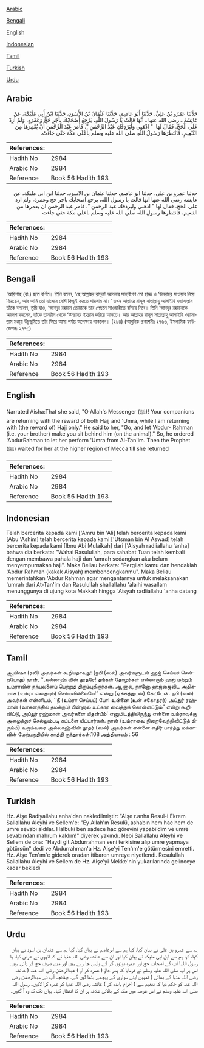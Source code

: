 [Arabic](#arabic)

[Bengali](#bengali)

[English](#english)

[Indonesian](#indonesian)

[Tamil](#tamil)

[Turkish](#turkish)

[Urdu](#urdu)

## Arabic


<div dir="rtl" lang="ar" style={{fontSize:'larger',backgroundColor:'#f8f9fa',padding:20}}>
حَدَّثَنَا عَمْرُو بْنُ عَلِيٍّ، حَدَّثَنَا أَبُو عَاصِمٍ، حَدَّثَنَا عُثْمَانُ بْنُ الأَسْوَدِ، حَدَّثَنَا ابْنُ أَبِي مُلَيْكَةَ، عَنْ عَائِشَةَ ـ رضى الله عنها ـ أَنَّهَا قَالَتْ يَا رَسُولَ اللَّهِ، يَرْجِعُ أَصْحَابُكَ بِأَجْرِ حَجٍّ وَعُمْرَةٍ، وَلَمْ أَزِدْ عَلَى الْحَجِّ‏.‏ فَقَالَ لَهَا ‏ "‏ اذْهَبِي وَلْيَرْدِفْكِ عَبْدُ الرَّحْمَنِ ‏"‏‏.‏ فَأَمَرَ عَبْدَ الرَّحْمَنِ أَنْ يُعْمِرَهَا مِنَ التَّنْعِيمِ، فَانْتَظَرَهَا رَسُولُ اللَّهِ صلى الله عليه وسلم بِأَعْلَى مَكَّةَ حَتَّى جَاءَتْ‏.‏
</div>
<div style={{backgroundColor:'#f8f9fa',padding:20, marginBottom: 10}}><table> <thead> <tr> <th>References:</th> <th></th> </tr> </thead> <tbody><tr><td>Hadith No</td><td>2984</td></tr><tr><td>Arabic No</td><td>2984</td></tr><tr><td>Reference</td><td>Book 56 Hadith 193</td></tr></tbody></table></div>


<div dir="rtl" lang="ar" style={{fontSize:'larger',backgroundColor:'#f8f9fa',padding:20}}>
حدثنا عمرو بن علي، حدثنا ابو عاصم، حدثنا عثمان بن الاسود، حدثنا ابن ابي مليكة، عن عايشة رضى الله عنها انها قالت يا رسول الله، يرجع اصحابك باجر حج وعمرة، ولم ازد على الحج. فقال لها " اذهبي وليردفك عبد الرحمن ". فامر عبد الرحمن ان يعمرها من التنعيم، فانتظرها رسول الله صلى الله عليه وسلم باعلى مكة حتى جاءت
</div>
<div style={{backgroundColor:'#f8f9fa',padding:20, marginBottom: 10}}><table> <thead> <tr> <th>References:</th> <th></th> </tr> </thead> <tbody><tr><td>Hadith No</td><td>2984</td></tr><tr><td>Arabic No</td><td>2984</td></tr><tr><td>Reference</td><td>Book 56 Hadith 193</td></tr></tbody></table></div>

## Bengali


<div dir="ltr" lang="bn" style={{fontSize:'larger',backgroundColor:'#f8f9fa',padding:20}}>
‘আয়িশাহ (রাঃ) হতে বর্ণিত। তিনি বলেন, ‘হে আল্লাহর রাসূল! আপনার সাহাবীগণ তো হাজ্জ ও ‘উমরাহর সাওয়াব নিয়ে ফিরছেন, আর আমি তো হাজ্জের বেশি কিছুই করতে পারলাম না।’ তখন আল্লাহর রাসূল সাল্লাল্লাহু আলাইহি ওয়াসাল্লাম তাঁকে বললেন, তুমি যাও, ‘আবদুর রহমান তোমাকে তার পেছনে সাওয়ারীতে বসিয়ে নিবে। তিনি ‘আবদুর রহমানকে আদেশ করলেন, তাঁকে তানয়ীম থেকে ‘উমরাহর ইহরাম করিয়ে আনতে। আর আল্লাহর রাসূল সাল্লাল্লাহু আলাইহি ওয়াসাল্লাম মক্কা্য় উঁচুভূমিতে তাঁর ফিরে আসা পর্যন্ত অপেক্ষায় থাকলেন। (২৯৪) (আধুনিক প্রকাশনীঃ ২৭৬৩, ইসলামিক ফাউন্ডেশনঃ ২৭৭৩)
</div>
<div style={{backgroundColor:'#f8f9fa',padding:20, marginBottom: 10}}><table> <thead> <tr> <th>References:</th> <th></th> </tr> </thead> <tbody><tr><td>Hadith No</td><td>2984</td></tr><tr><td>Arabic No</td><td>2984</td></tr><tr><td>Reference</td><td>Book 56 Hadith 193</td></tr></tbody></table></div>

## English


<div dir="ltr" lang="en" style={{fontSize:'larger',backgroundColor:'#f8f9fa',padding:20}}>
Narrated Aisha:That she said, "O Allah's Messenger (ﷺ)! Your companions are returning with the reward of both Hajj and 'Umra, while I am returning with (the reward of) Hajj only." He said to her, "Go, and let 'Abdur- Rahman (i.e. your brother) make you sit behind him (on the animal)." So, he ordered 'AbdurRahman to let her perform 'Umra from Al-Tan'im. Then the Prophet (ﷺ) waited for her at the higher region of Mecca till she returned
</div>
<div style={{backgroundColor:'#f8f9fa',padding:20, marginBottom: 10}}><table> <thead> <tr> <th>References:</th> <th></th> </tr> </thead> <tbody><tr><td>Hadith No</td><td>2984</td></tr><tr><td>Arabic No</td><td>2984</td></tr><tr><td>Reference</td><td>Book 56 Hadith 193</td></tr></tbody></table></div>

## Indonesian


<div dir="ltr" lang="id" style={{fontSize:'larger',backgroundColor:'#f8f9fa',padding:20}}>
Telah bercerita kepada kami ['Amru bin 'Ali] telah bercerita kepada kami [Abu 'Ashim] telah bercerita kepada kami ['Utsman bin Al Aswad] telah bercerita kepada kami [Ibnu Abi Mulaikah] dari ['Aisyah radliallahu 'anha] bahwa dia berkata: "Wahai Rasulullah, para sahabat Tuan telah kembali dengan membawa pahala haji dan 'umrah sedangkan aku belum menyempurnakan haji". Maka Beliau berkata: "Pergilah kamu dan hendaklah 'Abdur Rahman (kakak Aisyah) memboncengkanmu". Maka Beliau memerintahkan 'Abdur Rahman agar mengantarnya untuk melaksanakan 'umrah dari At-Tan'im dan Rasulullah shallallahu 'alaihi wasallam menunggunya di ujung kota Makkah hingga 'Aisyah radliallahu 'anha datang
</div>
<div style={{backgroundColor:'#f8f9fa',padding:20, marginBottom: 10}}><table> <thead> <tr> <th>References:</th> <th></th> </tr> </thead> <tbody><tr><td>Hadith No</td><td>2984</td></tr><tr><td>Arabic No</td><td>2984</td></tr><tr><td>Reference</td><td>Book 56 Hadith 193</td></tr></tbody></table></div>

## Tamil


<div dir="ltr" lang="ta" style={{fontSize:'larger',backgroundColor:'#f8f9fa',padding:20}}>
ஆயிஷா (ரலி) அவர்கள் கூறியதாவது: (நபி (ஸல்) அவர்களுடன் ஹஜ் செய்யச் சென்றபோது) நான், ‘‘அல்லாஹ் வின் தூதரே! தங்கள் தோழர்கள் எல்லாரும் ஹஜ் மற்றும் உம்ராவின் நற்பலனைப் பெற்றுத் திரும்புகிறார்கள். ஆனால், நானோ ஹஜ்ஜைவிட அதிகமாக (உம்ரா எதையும்) செய்யவில்லையே!” என்று (ஏக்கத்துடன்) கேட்டேன். நபி (ஸல்) அவர்கள் என்னிடம், ‘‘நீ (உம்ரா செய்யப்) போ! உன்னை (உன் சகோதரர்) அப்துர் ரஹ்மான் (வாகனத்தில் தமக்குப்) பின்னால் உட்கார வைத்துக் கொள்ளட்டும்” என்று கூறிவிட்டு, அப்துர் ரஹ்மான் அவர்களை யிதன்யீம்’ எனுமிடத்திலிருந்து என்னை உம்ராவுக்கு அழைத்துச் செல்லும்படி கட்டளை யிட்டார்கள். நான் (உம்ராவை நிறைவேற்றிவிட்டுத் திரும்பி) வரும்வரை அல்லாஹ்வின் தூதர் (ஸல்) அவர்கள் என்னை எதிர் பார்த்து மக்காவின் மேற்பகுதியில் காத்தி ருந்தார்கள்.108 அத்தியாயம் : 56
</div>
<div style={{backgroundColor:'#f8f9fa',padding:20, marginBottom: 10}}><table> <thead> <tr> <th>References:</th> <th></th> </tr> </thead> <tbody><tr><td>Hadith No</td><td>2984</td></tr><tr><td>Arabic No</td><td>2984</td></tr><tr><td>Reference</td><td>Book 56 Hadith 193</td></tr></tbody></table></div>

## Turkish


<div dir="ltr" lang="tr" style={{fontSize:'larger',backgroundColor:'#f8f9fa',padding:20}}>
Hz. Aişe Radiyallahu anha'dan nakledilmiştir: "Aişe r.anha Resul-i Ekrem Sallallahu Aleyhi ve Sellem'e: "Ey Allah'ın Resulü, ashabın hem hac hem de umre sevabı aldılar. Halbuki ben sadece hac görevini yapabildim ve umre sevabından mahrum kaldım!" diyerek yakındı. Nebi Sallallahu Aleyhi ve Sellem de ona: "Haydi git Abdurrahman seni terkisine alıp umre yapmaya götürsün" dedi ve Abdurrahman'a Hz. Aişe'yi Ten'ım'e götürmesini emretti. Hz. Aişe Ten'ım'e giderek oradan itibaren umreye niyetlendi. Resulullah Sallallahu Aleyhi ve Sellem de Hz. Aişe'yi Mekke'nin yukarılarında gelinceye kadar bekledi
</div>
<div style={{backgroundColor:'#f8f9fa',padding:20, marginBottom: 10}}><table> <thead> <tr> <th>References:</th> <th></th> </tr> </thead> <tbody><tr><td>Hadith No</td><td>2984</td></tr><tr><td>Arabic No</td><td>2984</td></tr><tr><td>Reference</td><td>Book 56 Hadith 193</td></tr></tbody></table></div>

## Urdu


<div dir="rtl" lang="ur" style={{fontSize:'larger',backgroundColor:'#f8f9fa',padding:20}}>
ہم سے عمرو بن علی نے بیان کیا، کہا ہم سے ابوعاصم نے بیان کیا، کہا ہم سے عثمان بن اسود نے بیان کیا، کہا ہم سے ابن ابی ملیکہ نے بیان کیا اور ان سے عائشہ رضی اللہ عنہا نے کہ انہوں نے عرض کیا، یا رسول اللہ! آپ کے اصحاب حج اور عمرہ دونوں کر کے واپس جا رہے ہیں اور میں صرف حج کر پائی ہوں۔ اس پر آپ صلی اللہ علیہ وسلم نے فرمایا کہ پھر جاؤ ( عمرہ کر آؤ ) عبدالرحمٰن رضی اللہ عنہ ( عائشہ رضی اللہ عنہا کے بھائی ) تمہیں اپنی سواری کے پیچھے بٹھا لیں گے۔ چنانچہ آپ نے عبدالرحمٰن رضی اللہ عنہ کو حکم دیا کہ تنعیم سے ( احرام باندھ کر ) عائشہ رضی اللہ عنہا کو عمرہ کرا لائیں۔ رسول اللہ صلی اللہ علیہ وسلم نے اس عرصہ میں مکہ کے بالائی علاقہ پر ان کا انتظار کیا۔ یہاں تک کہ وہ آ گئیں۔
</div>
<div style={{backgroundColor:'#f8f9fa',padding:20, marginBottom: 10}}><table> <thead> <tr> <th>References:</th> <th></th> </tr> </thead> <tbody><tr><td>Hadith No</td><td>2984</td></tr><tr><td>Arabic No</td><td>2984</td></tr><tr><td>Reference</td><td>Book 56 Hadith 193</td></tr></tbody></table></div>